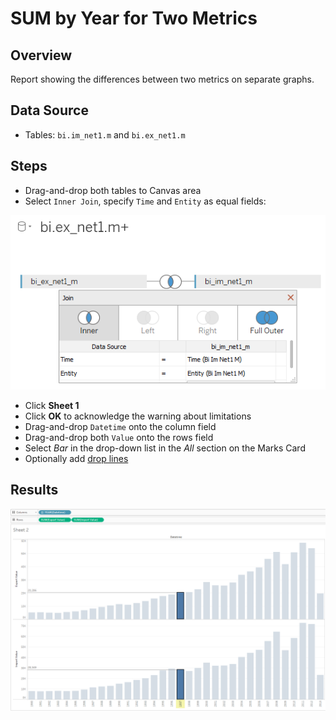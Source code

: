 # SUM by Year for Two Metrics

## Overview

Report showing the differences between two metrics on separate graphs.

## Data Source

* Tables: `bi.im_net1.m` and `bi.ex_net1.m`

## Steps

* Drag-and-drop both tables to Canvas area
* Select `Inner Join`, specify `Time` and `Entity` as equal fields:

![](../images/join_inner.png)

* Click **Sheet 1**
* Click **OK** to acknowledge the warning about limitations
* Drag-and-drop `Datetime` onto the column field
* Drag-and-drop both `Value` onto the rows field
* Select _Bar_ in the drop-down list in the _All_ section on the Marks Card
* Optionally add [drop lines](comparison_of_two_metrics_at_one_bar_graph.md#drop-lines)

## Results

![](../images/sum_by_year_for_rwo_metrics.png)
